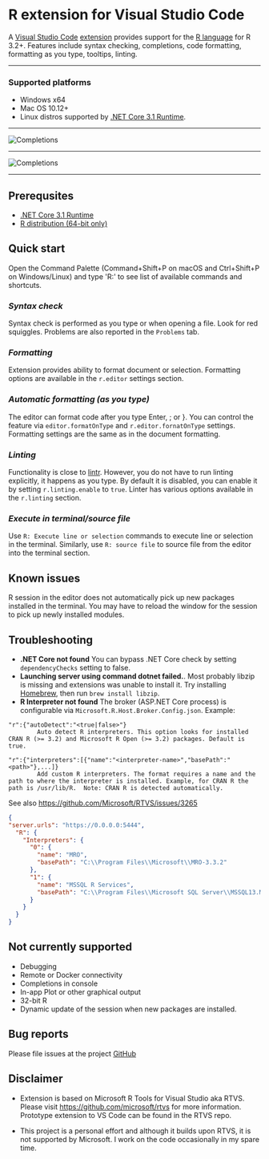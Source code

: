 # R extension for Visual Studio Code

A [Visual Studio Code](https://code.visualstudio.com/) [extension](https://marketplace.visualstudio.com/VSCode) provides support for the [R language](https://www.r-project.org/) for R 3.2+. Features include syntax checking, completions, code formatting, formatting as you type, tooltips, linting.

---
### Supported platforms
- Windows x64
- Mac OS 10.12+
- Linux distros supported by [.NET Core 3.1 Runtime](https://www.microsoft.com/net/download).

---
![Completions](https://raw.githubusercontent.com/MikhailArkhipov/vscode-r/master/src/VSCode/images/ggplot.png)

---
![Completions](https://raw.githubusercontent.com/MikhailArkhipov/vscode-r/master/src/VSCode/images/completions.png)

---
## Prerequsites

- [.NET Core 3.1 Runtime](https://www.microsoft.com/net/download)
- [R distribution (64-bit only)](https://cloud.r-project.org/)

## Quick start

Open the Command Palette (Command+Shift+P on macOS and Ctrl+Shift+P on Windows/Linux) and type 'R:' to see list of available commands and shortcuts.

### _Syntax check_
Syntax check is performed as you type or when opening a file. Look for red squiggles. Problems are also reported in the `Problems` tab.

### _Formatting_
Extension provides ability to format document or selection. Formatting options are available in the `r.editor` settings section.

### _Automatic formatting (as you type)_
The editor can format code after you type Enter, ; or }. You can control the feature via `editor.formatOnType` and `r.editor.fornatOnType` settings. Formatting settings are the same as in the document formatting.

### _Linting_ 
Functionality is close to [lintr](https://github.com/jimhester/lintr). However, you do not have to run linting explicitly, it happens as you type. By default it is disabled, you can enable it by setting `r.linting.enable` to `true`. Linter has various options available in the `r.linting` section.

### _Execute in terminal/source file_
Use `R: Execute line or selection` commands to execute line or selection in the terminal. Similarly, use `R: source file` to source file from the editor into the terminal section.

## Known issues
R session in the editor does not automatically pick up new packages installed in the terminal. You may have to reload the window for the session to pick up newly installed modules.

## Troubleshooting
- **.NET Core not found** You can bypass .NET Core check by setting `dependencyChecks` setting to false.
- **Launching server using command dotnet failed.**. Most probably libzip is missing and extensions was unable to install it. Try installing [Homebrew](https://brew.sh/), then run `brew install libzip`.
- **R Interpreter not found** 
The broker (ASP.NET Core process) is configurable via `Microsoft.R.Host.Broker.Config.json`. Example:
```
"r":{"autoDetect":"<true|false>"}
        Auto detect R interpreters. This option looks for installed CRAN R (>= 3.2) and Microsoft R Open (>= 3.2) packages. Default is true.
```
```
"r":{"interpreters":[{"name":"<interpreter-name>","basePath":"<path>"},...]}
        Add custom R interpreters. The format requires a name and the path to where the interpreter is installed. Example, for CRAN R the path is /usr/lib/R.  Note: CRAN R is detected automatically.
```
See also https://github.com/Microsoft/RTVS/issues/3265
```json
{
"server.urls": "https://0.0.0.0:5444",
  "R": {
    "Interpreters": {
      "0": {
        "name": "MRO",
        "basePath": "C:\\Program Files\\Microsoft\\MRO-3.3.2"
      },
      "1": {
        "name": "MSSQL R Services",
        "basePath": "C:\\Program Files\\Microsoft SQL Server\\MSSQL13.MSSQL01\\R_SERVICES"
      }
    }
  }
}
```

## Not currently supported
- Debugging
- Remote or Docker connectivity
- Completions in console
- In-app Plot or other graphical output
- 32-bit R
- Dynamic update of the session when new packages are installed.

## Bug reports
Please file issues at the project [GitHub](https://github.com/MikhailArkhipov/vscode-r)

## Disclaimer
- Extension is based on Microsoft R Tools for Visual Studio aka RTVS.
Please visit https://github.com/microsoft/rtvs for more information.
Prototype extension to VS Code can be found in the RTVS repo. 

- This project is a personal effort and although it builds upon RTVS,
it is not supported by Microsoft. I work on the code occasionally 
in my spare time.
